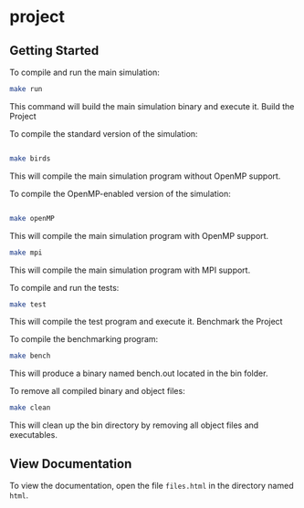 # project

## Getting Started
To compile and run the main simulation:

```bash
make run
```
This command will build the main simulation binary and execute it.
Build the Project

To compile the standard version of the simulation:

```bash

make birds
```
This will compile the main simulation program without OpenMP support.

To compile the OpenMP-enabled version of the simulation:

```bash

make openMP
```
This will compile the main simulation program with OpenMP support.


```bash
make mpi
```
This will compile the main simulation program with MPI support.

To compile and run the tests:

```bash
make test
```
This will compile the test program and execute it.
Benchmark the Project

To compile the benchmarking program:

```bash
make bench
```
This will produce a binary named bench.out located in the bin folder.

To remove all compiled binary and object files:
```bash
make clean
```
This will clean up the bin directory by removing all object files and executables.


## View Documentation
To view the documentation, open the file ``files.html`` in the directory named ``html``.